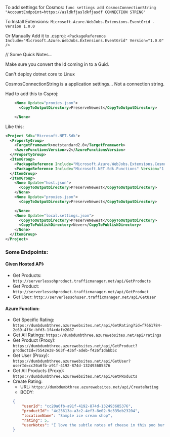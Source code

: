 
To add settings for Cosmos: 
`func settings add CosmosConnectionString "AccountEndpoint=https://asldkfjasldkfjasdf CONNECTION STRING"`

To Install Extensions: 
`Microsoft.Azure.WebJobs.Extensions.EventGrid -Version 1.0.0` 

Or Manually Add it to .csproj: 
`<PackageReference Include="Microsoft.Azure.WebJobs.Extensions.EventGrid" Version="1.0.0" />`

// Some Quick Notes...

Make sure you convert the Id coming in to a Guid. 

Can't deploy dotnet core to Linux

CosmosConnectionString is a application settings... Not a connection string. 



Had to add this to Csproj: 
```XML 
    <None Update="proxies.json">
      <CopyToOutputDirectory>PreserveNewest</CopyToOutputDirectory>

    </None>
``` 

Like this: 

```XML
<Project Sdk="Microsoft.NET.Sdk">
  <PropertyGroup>
    <TargetFramework>netstandard2.0</TargetFramework>
    <AzureFunctionsVersion>v2</AzureFunctionsVersion>
  </PropertyGroup>
  <ItemGroup>
    <PackageReference Include="Microsoft.Azure.WebJobs.Extensions.CosmosDB" Version="3.0.0-beta7" />
    <PackageReference Include="Microsoft.NET.Sdk.Functions" Version="1.0.14" />
  </ItemGroup>
  <ItemGroup>
    <None Update="host.json">
      <CopyToOutputDirectory>PreserveNewest</CopyToOutputDirectory>
    </None>
    <None Update="proxies.json">
      <CopyToOutputDirectory>PreserveNewest</CopyToOutputDirectory>

    </None>
    <None Update="local.settings.json">
      <CopyToOutputDirectory>PreserveNewest</CopyToOutputDirectory>
      <CopyToPublishDirectory>Never</CopyToPublishDirectory>
    </None>
  </ItemGroup>
</Project>
``` 

### Some Endpoints: 

#### Given Hosted API: 
- Get Products: ` http://serverlessohproduct.trafficmanager.net/api/GetProducts `
- Get Product: ` http://serverlessohproduct.trafficmanager.net/api/GetProduct ` 
- Get User: ` http://serverlessohuser.trafficmanager.net/api/GetUser ` 


#### Azure Function: 
- Get Specific Rating: ` https://dumbdumbthree.azurewebsites.net/api/GetRating?id=f7661784-2c69-4f6c-bfd3-1f4cdafe2087 `
- Get All Ratings: ` https://dumbdumbthree.azurewebsites.net/api/ratings `
- Get Product (Proxy): ` https://dumbdumbthree.azurewebsites.net/api/GetProduct?productId=75542e38-563f-436f-adeb-f426f1dabb5c `
- Get User (Proxy): ` https://dumbdumbthree.azurewebsites.net/api/GetUser?userId=cc20a6fb-a91f-4192-874d-132493685376 `
- Get All Products (Proxy): ` https://dumbdumbthree.azurewebsites.net/api/GetPRoducts ` 
- Create Rating: 
    - URL: `https://dumbdumbthree.azurewebsites.net/api/CreateRating`
    - BODY:  
    ```JSON 
    {
        "userId": "cc20a6fb-a91f-4192-874d-132493685376",
        "productId": "4c25613a-a3c2-4ef3-8e02-9c335eb23204",
        "locationName": "Sample ice cream shop",
        "rating": 5,
        "userNotes": "I love the subtle notes of cheese in this poo burger!"
    }
    ``` 